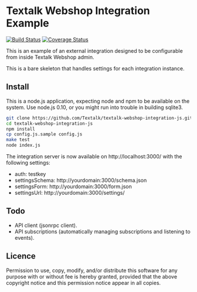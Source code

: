 Textalk Webshop Integration Example
===================================

[![Build Status](https://travis-ci.org/Textalk/textalk-webshop-integration-js.png)](https://travis-ci.org/Textalk/textalk-webshop-integration-js)
[![Coverage Status](https://coveralls.io/repos/Textalk/textalk-webshop-integration-js/badge.png)](https://coveralls.io/r/Textalk/textalk-webshop-integration-js)

This is an example of an external integration designed to be configurable from inside Textalk
Webshop admin.

This is a bare skeleton that handles settings for each integration instance.


Install
-------

This is a node.js application, expecting node and npm to be available on the system.  Use node.js
0.10, or you might run into trouble in building sqlite3.

```bash
git clone https://github.com/Textalk/textalk-webshop-integration-js.git
cd textalk-webshop-integration-js
npm install
cp config.js.sample config.js
make test
node index.js
```

The integration server is now available on http://localhost:3000/ with the following settings:

* auth:           testkey
* settingsSchema: http://yourdomain:3000/schema.json
* settingsForm:   http://yourdomain:3000/form.json
* settingsUrl:    http://yourdomain:3000/settings/


Todo
----

* API client (jsonrpc client).
* API subscriptions (automatically managing subscriptions and listening to events).


Licence
-------

Permission to use, copy, modify, and/or distribute this software for any purpose with or without
fee is hereby granted, provided that the above copyright notice and this permission notice appear
in all copies.
